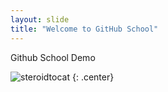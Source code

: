 ```yaml
---
layout: slide
title: "Welcome to GitHub School"
---
```


Github School Demo

![steroidtocat](https://octodex.github.com/images/steroidtocat.png)
{: .center}
